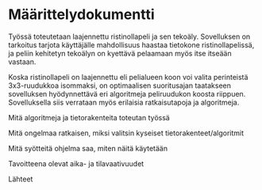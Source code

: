 # Määrittelydokumentti

Työssä toteutetaan laajennettu ristinollapeli ja sen tekoäly. Sovelluksen on tarkoitus tarjota käyttäjälle mahdollisuus haastaa tietokone ristinollapelissä, ja peliin kehitetyn tekoälyn on kyettävä pelaamaan myös itse itseään vastaan.

Koska ristinollapeli on laajennettu eli pelialueen koon voi valita perinteistä 3x3-ruudukkoa isommaksi, on optimaalisen suoritusajan taatakseen sovelluksen hyödynnettävä eri algoritmeja peliruudukon koosta riippuen. Sovelluksella siis verrataan myös erilaisia ratkaisutapoja ja algoritmeja.

Mitä algoritmeja ja tietorakenteita toteutan työssä

Mitä ongelmaa ratkaisen, miksi valitsin kyseiset tietorakenteet/algoritmit

Mitä syötteitä ohjelma saa, miten näitä käytetään

Tavoitteena olevat aika- ja tilavaativuudet

Lähteet
